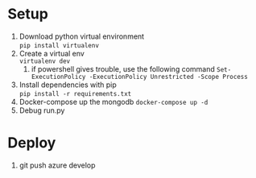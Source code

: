 # Setup

1. Download python virtual environment  
   ```pip install virtualenv```
1. Create a virtual env  
   ```virtualenv dev```  
   1. if powershell gives trouble, use the following command
      ```Set-ExecutionPolicy -ExecutionPolicy Unrestricted -Scope Process```  
1. Install dependencies with pip  
   ```pip install -r requirements.txt```
1. Docker-compose up the mongodb
   ```docker-compose up -d```
1. Debug run.py   

# Deploy 
1. git push azure develop